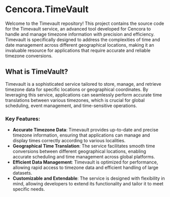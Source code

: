 # Cencora.TimeVault

Welcome to the Timevault repository! This project contains the source code for the Timevault service, an advanced tool developed for Cencora to handle and manage timezone information with precision and efficiency. Timevault is specifically designed to address the complexities of time and date management across different geographical locations, making it an invaluable resource for applications that require accurate and reliable timezone conversions.

## What is TimeVault?

Timevault is a sophisticated service tailored to store, manage, and retrieve timezone data for specific locations or geographical coordinates. By leveraging this service, applications can seamlessly perform accurate time translations between various timezones, which is crucial for global scheduling, event management, and time-sensitive operations.

### Key Features:
- **Accurate Timezone Data**: Timevault provides up-to-date and precise timezone information, ensuring that applications can manage and display times correctly according to various localities.
- **Geographical Time Translation**: The service facilitates smooth time conversions between different geographical locations, enabling accurate scheduling and time management across global platforms.
- **Efficient Data Management**: Timevault is optimized for performance, allowing rapid access to timezone data and efficient handling of large datasets.
- **Customizable and Extendable**: The service is designed with flexibility in mind, allowing developers to extend its functionality and tailor it to meet specific needs.